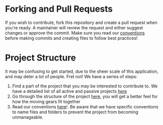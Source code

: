 # Forking and Pull Requests

If you wish to contribute, fork this repository and create a pull request when you're ready. A maintainer will review the request and either suggest changes or approve the commit. Make sure you read our [conventions](CONVENTION.md) before making commits and creating files to follow best practices!


# Project Structure

It may be confusing to get started, due to the sheer scale of this application, and may deter a lot of people. Fret not! We have a series of steps:

1. Find a part of the project that you may be interested to contribute to. We have a detailed list of all active and passive projects [here](ACTIVE.md)
2. Go through the structure of the project [here](STRUCTURE.md), you will get a better feel for how the moving gears fit together
3. Read our conventions [here](CONVENTION.md)!. Be aware that we have specific conventions to name files and folders to prevent the project from becoming unmanageable.
